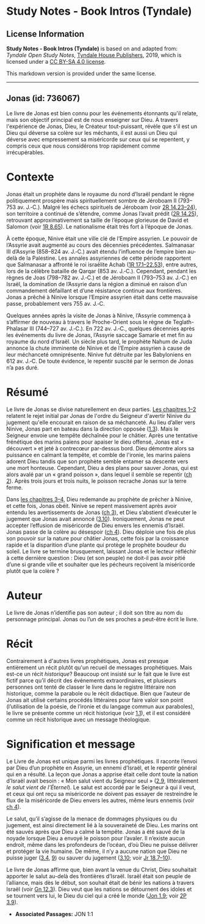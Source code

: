 # Study Notes - Book Intros (Tyndale)

## License Information

**Study Notes - Book Intros (Tyndale)** is based on and adapted from: _Tyndale Open Study Notes_, [Tyndale House Publishers](https://tyndaleopenresources.com/), 2019, which is licensed under a [CC BY-SA 4.0 license](https://creativecommons.org/licenses/by-sa/4.0/legalcode.en).

This markdown version is provided under the same license.



--------------------------------

## Jonas (id: 736067)

Le livre de Jonas est bien connu pour les événements étonnants qu'il relate, mais son objectif principal est de nous enseigner sur Dieu. À travers l'expérience de Jonas, Dieu, le Créateur tout\-puissant, révèle que s'il est un Dieu qui déverse sa colère sur les méchants, il est aussi un Dieu qui déverse avec empressement sa miséricorde sur ceux qui se repentent, y compris ceux que nous considérons trop rapidement comme irrécupérables.

Contexte
========

Jonas était un prophète dans le royaume du nord d’Israël pendant le règne politiquement prospère mais spirituellement sombre de Jéroboam II (793–753 av. J.‑C.). Malgré les échecs spirituels de Jéroboam (voir [2R 14\.23–24](https://ref.ly/2Kgs14:23-2Kgs14:24)), son territoire a continué de s’étendre, comme Jonas l’avait prédit ([2R 14\.25](https://ref.ly/2Kgs14:25)), retrouvant approximativement sa taille de l’époque glorieuse de David et Salomon (voir [1R 8\.65](https://ref.ly/1Kgs8:65)). Le nationalisme était très fort à l’époque de Jonas.

À cette époque, Ninive était une ville clé de l’Empire assyrien. Le pouvoir de l’Assyrie avait augmenté au cours des décennies précédentes. Salmanasar III d’Assyrie (858–824 av. J.‑C.) avait étendu l’influence de l’empire bien au\-delà de la Palestine. Les annales assyriennes de cette période rapportent que Salmanasar a affronté le roi israélite Achab ([1R 17\.1–22\.53](https://ref.ly/1Kgs17:1-1Kgs22:53)), entre autres, lors de la célèbre bataille de Qarqar (853 av. J.‑C.). Cependant, pendant les règnes de Joas (798–782 av. J.‑C.) et de Jéroboam II (793–753 av. J.‑C.) en Israël, la domination de l’Assyrie dans la région a diminué en raison d’un commandement défaillant et d’une résistance continue aux frontières. Jonas a prêché à Ninive lorsque l’Empire assyrien était dans cette mauvaise passe, probablement vers 755 av. J.‑C.

Quelques années après la visite de Jonas à Ninive, l’Assyrie commença à s’affirmer de nouveau à travers le Proche\-Orient sous le règne de Teglath\-Phalasar III (744–727 av. J.‑C.). En 722 av. J.‑C., quelques décennies après les événements du livre de Jonas, l’Assyrie saccage Samarie et met fin au royaume du nord d’Israël. Un siècle plus tard, le prophète Nahum de Juda annonce la chute imminente de Ninive et de l’Empire assyrien à cause de leur méchanceté omniprésente. Ninive fut détruite par les Babyloniens en 612 av. J.‑C. De toute évidence, le repentir suscité par le sermon de Jonas n’a pas duré.

Résumé
======

Le livre de Jonas se divise naturellement en deux parties. [Les chapitres 1–2](https://ref.ly/Jonah1:1-Jonah2:10) relatent le rejet initial par Jonas de l'ordre du Seigneur d'avertir Ninive du jugement qu'elle encourait en raison de sa méchanceté. Au lieu d’aller vers Ninive, Jonas part en bateau dans la direction opposée ([1\.3](https://ref.ly/Jonah1:3)). Mais le Seigneur envoie une tempête déchaînée pour le châtier. Après une tentative frénétique des marins païens pour apaiser le dieu offensé, Jonas est « découvert » et jeté à contrecœur par\-dessus bord. Dieu démontre alors sa puissance en calmant la tempête, et comble de l'ironie, les marins païens adorent Dieu tandis que son prophète semble entamer sa descente vers une mort honteuse. Cependant, Dieu a des plans pour sauver Jonas, qui est alors avalé par un « grand poisson », dans lequel il semble se repentir ([ch 2](https://ref.ly/Jonah2:1-Jonah2:10)). Après trois jours et trois nuits, le poisson recrache Jonas sur la terre ferme.

Dans [les chapitres 3–4](https://ref.ly/Jonah3:1-Jonah4:11), Dieu redemande au prophète de prêcher à Ninive, et cette fois, Jonas obéit. Ninive se repent massivement après avoir entendu les avertissements de Jonas ([ch 3](https://ref.ly/Jonah3:1-Jonah3:10)), et Dieu s’abstient d’exécuter le jugement que Jonas avait annoncé ([3\.10](https://ref.ly/Jonah3:10)). Ironiquement, Jonas ne peut accepter l’effusion de miséricorde de Dieu envers les ennemis d’Israël. Jonas passe de la colère au désespoir ([ch 4](https://ref.ly/Jonah4:1-Jonah4:11)). Dieu déploie une fois de plus son pouvoir sur la nature pour châtier Jonas, cette fois par la croissance rapide et la disparition d’une plante qui protège le prophète boudeur du soleil. Le livre se termine brusquement, laissant Jonas et le lecteur réfléchir à cette dernière question : Dieu (et son peuple) ne doit\-il pas avoir pitié d’une si grande ville et souhaiter que les pécheurs reçoivent la miséricorde plutôt que la colère ?

Auteur
======

Le livre de Jonas n’identifie pas son auteur ; il doit son titre au nom du personnage principal. Jonas ou l’un de ses proches a peut\-être écrit le livre.

Récit
=====

Contrairement à d'autres livres prophétiques, Jonas est presque entièrement un récit plutôt qu'un recueil de messages prophétiques. Mais est\-ce un récit *historique*? Beaucoup ont insisté sur le fait que le livre est fictif parce qu’il décrit des événements extraordinaires, et plusieurs personnes ont tenté de classer le livre dans le registre littéraire non historique, comme la parabole ou le récit didactique. Bien que l’auteur de Jonas ait utilisé certains procédés littéraires pour faire valoir son point (l’utilisation de la poésie, de l’ironie et du langage commun aux paraboles), le livre se présente comme un récit historique (voir [1\.1](https://ref.ly/Jonah1:1)), et il est considéré comme un récit historique avec un message théologique.

Signification et message
========================

Le Livre de Jonas est unique parmi les livres prophétiques. Il raconte l’envoi par Dieu d’un prophète en Assyrie, un ennemi d’Israël, et le repentir général qui en a résulté. La leçon que Jonas a apprise était celle dont toute la nation d’Israël avait besoin : « Mon salut vient du Seigneur seul » ([2\.9](https://ref.ly/Jonah2:9), littéralement *le salut vient de l’Éternel*). Le salut est accordé par le Seigneur à qui il veut, et ceux qui ont reçu sa miséricorde ne doivent pas essayer de restreindre le flux de la miséricorde de Dieu envers les autres, même leurs ennemis (voir [ch 4](https://ref.ly/Jonah4:1-Jonah4:11)).

Le salut, qu’il s’agisse de la menace de dommages physiques ou du jugement, est ainsi directement lié à la souveraineté de Dieu. Les marins ont été sauvés après que Dieu a calmé la tempête. Jonas a été sauvé de la noyade lorsque Dieu a envoyé le poisson pour l’avaler. Il n’existe aucun endroit, même dans les profondeurs de l’océan, d’où Dieu ne puisse délivrer et protéger la vie humaine. De même, il n’y a aucune nation que Dieu ne puisse juger ([3\.4](https://ref.ly/Jonah3:4), [9](https://ref.ly/Jonah3:9)) ou sauver du jugement ([3\.10](https://ref.ly/Jonah3:10); voir [Jr 18\.7–10](https://ref.ly/Jer18:7-Jer18:10)).

Le livre de Jonas affirme que, bien avant la venue du Christ, Dieu souhaitait apporter le salut au\-delà des frontières d’Israël. Israël était son peuple de l’alliance, mais dès le début, son souhait était de bénir les nations à travers Israël (voir [Gn 12\.3](https://ref.ly/Gen12:3)). Dieu veut que les nations se détournent des idoles et se tournent vers lui, le Dieu du ciel qui a créé le monde ([Jon 1\.9](https://ref.ly/Jonah1:9); voir [2P 3\.9](https://ref.ly/2Pet3:9)).

* **Associated Passages:** JON 1:1

